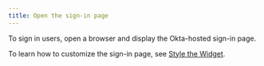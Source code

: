 ```yaml
---
title: Open the sign-in page
---
```

To sign in users, open a browser and display the Okta-hosted sign-in page.

To learn how to customize the sign-in page, see [Style the Widget](/docs/guides/style-the-widget/style-okta-hosted/).

<StackSelector snippet="signin"/>

<NextSectionLink/>
